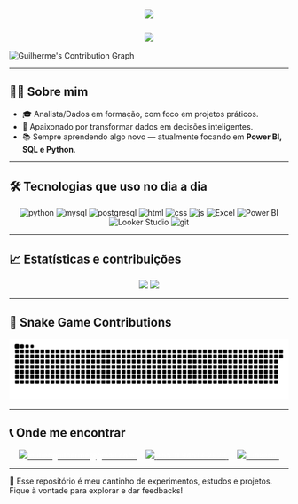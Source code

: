 <h1 align="center">
  <img src="https://readme-typing-svg.herokuapp.com/?color=FF0000&size=35&center=true&vCenter=true&lines=Oi,+meu+nome+é+Guilherme;Hello,+my+name+is+Guilherme;¡Hola,+me+llamo+Guilherme;Salut,+je+m'appelle+Guilherme;Ciao,+mi+chiamo+Guilherme" />
</h1>

<p align="center">
  <img src="https://capsule-render.vercel.app/api?type=waving&color=FF0000&height=200&section=header&text=Bem-vindo%20ao%20meu%20GitHub!&fontColor=ffffff&fontSize=35&fontAlign=50&fontAlignY=40" />
</p>

![Guilherme's Contribution Graph](https://github-readme-activity-graph.cyclic.app/graph?username=Cutieri&theme=redical&area=true&hide_border=true&custom_title=Contribuições%20de%20Guilherme%20no%20GitHub)

---

## 👨‍💻 Sobre mim

- 🎓 Analista/Dados em formação, com foco em projetos práticos.
- 🚀 Apaixonado por transformar dados em decisões inteligentes.
- 📚 Sempre aprendendo algo novo — atualmente focando em **Power BI, SQL e Python**.

---

## 🛠️ Tecnologias que uso no dia a dia

<p align="center">
  <img src="https://cdn.jsdelivr.net/gh/devicons/devicon/icons/python/python-original.svg" height="40" alt="python" />
  <img src="https://cdn.jsdelivr.net/gh/devicons/devicon/icons/mysql/mysql-original.svg" height="40" alt="mysql" />
  <img src="https://cdn.jsdelivr.net/gh/devicons/devicon/icons/postgresql/postgresql-original.svg" height="40" alt="postgresql" />
  <img src="https://cdn.jsdelivr.net/gh/devicons/devicon/icons/html5/html5-original.svg" height="40" alt="html" />
  <img src="https://cdn.jsdelivr.net/gh/devicons/devicon/icons/css3/css3-original.svg" height="40" alt="css" />
  <img src="https://cdn.jsdelivr.net/gh/devicons/devicon/icons/javascript/javascript-original.svg" height="40" alt="js" />
  <img src="https://img.icons8.com/color/48/000000/microsoft-excel-2019.png" height="40" alt="Excel" />
  <img src="https://img.icons8.com/color/48/000000/power-bi.png" height="40" alt="Power BI" />
  <img src="https://img.icons8.com/color/48/000000/google-data-studio.png" height="40" alt="Looker Studio" />
  <img src="https://cdn.jsdelivr.net/gh/devicons/devicon/icons/git/git-original.svg" height="40" alt="git" />
</p>

---

## 📈 Estatísticas e contribuições

<p align="center">
  <img src="https://github-readme-stats.vercel.app/api?username=SEU_USUARIO_GITHUB&show_icons=true&theme=radical&icon_color=FF0000&title_color=FF0000&text_color=ffffff" height="160"/>
  <img src="https://github-readme-stats.vercel.app/api/top-langs/?username=SEU_USUARIO_GITHUB&layout=compact&theme=radical&title_color=FF0000&text_color=ffffff" height="160"/>
</p>

---

## 🐍 Snake Game Contributions

![snake gif](https://github.com/Cutieri/Cutieri/blob/output/github-contribution-grid-snake.svg)

---

## 📞 Onde me encontrar

<p align="center">
  <a href="mailto:cutieriguilherme@gmail.com" target="_blank">
    <img src="https://img.icons8.com/ios-filled/50/FF0000/gmail.png" height="30"/> <span style="color:white;">cutieriguilherme@gmail.com</span>
  </a> &nbsp;&nbsp;&nbsp;
  <a href="https://wa.me/5511945192928" target="_blank">
    <img src="https://img.icons8.com/ios-filled/50/FF0000/whatsapp.png" height="30"/> <span style="color:white;">+55 11 94519-2928</span>
  </a> &nbsp;&nbsp;&nbsp;
  <a href="https://www.linkedin.com/in/SEU-LINKEDIN" target="_blank">
    <img src="https://img.icons8.com/ios-filled/50/FF0000/linkedin.png" height="30"/> <span style="color:white;">LinkedIn</span>
  </a>
</p>

---

📌 Esse repositório é meu cantinho de experimentos, estudos e projetos. Fique à vontade para explorar e dar feedbacks!

